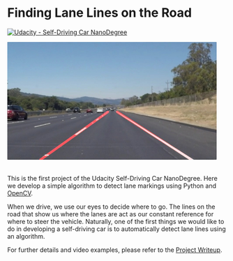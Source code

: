 # **Finding Lane Lines on the Road** 
[![Udacity - Self-Driving Car NanoDegree](https://s3.amazonaws.com/udacity-sdc/github/shield-carnd.svg)](http://www.udacity.com/drive)

<img src="examples/laneLines_thirdPass.jpg" width="480" alt="Combined Image" />
<br/>
<br/>

This is the first project of the Udacity Self-Driving Car NanoDegree. Here we develop a simple algorithm to detect lane markings using Python and [OpenCV](https://opencv.org/).


When we drive, we use our eyes to decide where to go. The lines on the road that show us where the lanes are act as our constant reference for where to steer the vehicle. Naturally, one of the first things we would like to do in developing a self-driving car is to automatically detect lane lines using an algorithm.


For further details and video examples, please refer to the [Project Writeup](WriteUp.md).
